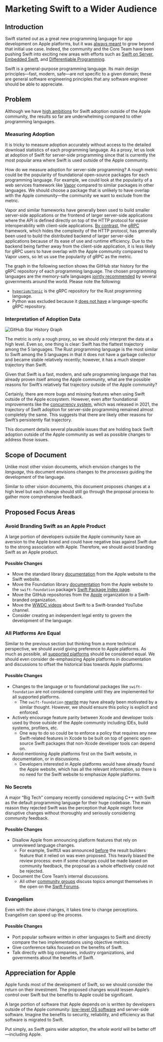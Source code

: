 # Marketing Swift to a Wider Audience

## Introduction

Swift started out as a great new programming language for app development on Apple platforms, but it was [always meant](https://oleb.net/blog/2017/06/chris-lattner-wwdc-swift-panel/#in-which-fields-would-you-like-to-see-swift-in-the-future) to grow beyond that initial use case. Indeed, the community and the Core Team have been pushing Swift into exciting new areas with efforts such as [Swift on Server](https://www.swift.org/documentation/server/), [Embedded Swift](embedded-swift.md), and [Differentiable Programming](https://github.com/apple/swift/blob/main/docs/DifferentiableProgramming.md).

Swift is a general-purpose programming language. Its main design principles—fast, modern, safe—are not specific to a given domain; these are general software engineering principles that any software engineer should be able to appreciate.

## Problem

Although we have [high ambitions](https://github.com/swiftlang/swift-evolution/assets/2100868/21c17356-5403-41f9-a850-050837643586) for Swift adoption outside of the Apple community, the results so far are underwhelming compared to other programming languages.

### Measuring Adoption

It is tricky to measure adoption accurately without access to the detailed download statistics of each programming language. As a proxy, let us look at adoption of Swift for server-side programming since that is currently the most popular area where Swift is used outside of the Apple community.

How do we measure adoption for server-side programming? A rough metric could be the popularity of foundational open-source packages for each programming language. For example, we could look at the popularity of a web services framework like [Vapor](https://github.com/vapor/vapor/) compared to similar packages in other languages. We should choose a package that is unlikely to have overlap with the Apple community—the community we want to exclude from the metric.

Vapor and similar frameworks have generally been used to build smaller server-side applications or the frontend of larger server-side applications where the API is defined directly on top of the HTTP protocol for easier interoperability with client-side applications. [By contrast](https://cloud.google.com/blog/products/api-management/understanding-grpc-openapi-and-rest-and-when-to-use-them), the [gRPC](https://grpc.io) framework, which hides the complexity of the HTTP protocol, has generally been used to build the distributed backend of larger server-side applications because of its ease of use and runtime efficiency. Due to the backend being farther away from the client-side application, it is less likely for gRPC users to have overlap with the Apple community compared to Vapor users, so let us use the popularity of gRPC as the metric.

The graph in the following section shows the GitHub star history for the gRPC repository of each programming language. The chosen programming languages are the memory-safe languages [jointly recommended](https://www.nsa.gov/Press-Room/Press-Releases-Statements/Press-Release-View/Article/3608324/us-and-international-partners-issue-recommendations-to-secure-software-products/) by several governments around the world. Please note the following:
- [`hyperium/tonic`](https://github.com/hyperium/tonic) is the gRPC repository for the Rust programming language.
- Python was excluded because it [does not have](https://github.com/grpc/grpc/tree/56b3686229e1c941ed5f9ef85a98ba0b52f3a953/src/python/grpcio) a language-specific gRPC repository.

### Interpretation of Adoption Data

![GitHub Star History Graph](marketing-swift-to-a-wider-audience-grpc-github-stars.svg)

The metric is only a rough proxy, so we should only interpret the data at a high level. Even so, one thing is clear: Swift has the flattest trajectory among the 5 languages. The Rust programming language is the most similar to Swift among the 5 languages in that it does not have a garbage collector and became stable relatively recently; however, it has a much steeper trajectory than Swift.

Given that Swift is a fast, modern, and safe programming language that has already proven itself among the Apple community, what are the possible reasons for Swift’s relatively flat trajectory outside of the Apple community?

Certainly, there are more bugs and missing features when using Swift outside of the Apple ecosystem. However, even after foundational improvements like the [concurrency system](https://docs.swift.org/swift-book/documentation/the-swift-programming-language/concurrency/), which was released in 2021, the trajectory of Swift adoption for server-side programming remained almost completely the same. This suggests that there are likely other reasons for Swift’s persistently flat trajectory.

This document details several plausible issues that are holding back Swift adoption outside of the Apple community as well as possible changes to address those issues.

## Scope of Document

Unlike most other vision documents, which envision changes to the *language*, this document envisions changes to the *processes* guiding the development of the language.

Similar to other vision documents, this document proposes changes at a high level but each change should still go through the proposal process to gather more comprehensive feedback.

## Proposed Focus Areas

### Avoid Branding Swift as an Apple Product

A large portion of developers outside the Apple community have an aversion to the Apple brand and could have negative bias against Swift due to the strong association with Apple. Therefore, we should avoid branding Swift as an Apple product.

#### Possible Changes

- Move the standard library [documentation](https://developer.apple.com/documentation/swift) from the Apple website to the Swift website.
- Move the Foundation library [documentation](https://developer.apple.com/documentation/foundation) from the Apple website to the `swift-foundation` package’s [Swift Package Index page](https://swiftpackageindex.com/apple/swift-foundation).
- Move the GitHub repositories from the [Apple](https://github.com/apple) organization to a Swift-branded organization.
- Move the [WWDC videos](https://developer.apple.com/videos/swift/) about Swift to a Swift-branded YouTube channel.
- Consider creating an independent legal entity to govern the development of the language.

### All Platforms Are Equal

Similar to the previous section but thinking from a more technical perspective, we should avoid giving preference to Apple platforms. As much as possible, all [supported platforms](https://www.swift.org/platform-support/) should be considered equal. We should even consider de-emphasizing Apple platforms in documentation and discussions to offset the historical bias towards Apple platforms.

#### Possible Changes

- Changes to the language or to foundational packages like `swift-foundation` are not considered complete until they are implemented for all supported platforms.
  - The `swift-foundation` [rewrite](https://www.swift.org/blog/future-of-foundation/) may have already been motivated by a similar thought. However, we should ensure this policy is explicit and enforced.
- Actively encourage feature parity between Xcode and developer tools used by those outside of the Apple community including IDEs, build systems, profilers, etc.
  - One way to do so could be to enforce a policy that requires any new Swift-related features in Xcode to be built on top of generic open-source Swift packages that non-Xcode developer tools can depend on.
- Avoid mentioning Apple platforms first on the Swift website, in documentation, or in discussions.
  - Developers interested in Apple platforms would have already found the Apple website, which has all the relevant information, so there is no need for the Swift website to emphasize Apple platforms.

### No Secrets

A major “Big Tech” company recently considered replacing C++ with Swift as the default programming language for their huge codebase. The main reason they rejected Swift was the perception that Apple might force disruptive changes without thoroughly and seriously considering community feedback.

#### Possible Changes

- Disallow Apple from announcing platform features that rely on unreviewed language changes.
  - For example, SwiftUI was announced [before](https://forums.swift.org/t/important-evolution-discussion-of-the-new-dsl-feature-behind-swiftui/25168) the result builders feature that it relied on was even proposed. This heavily biased the review process: even if some changes could be made based on community feedback, the proposal as a whole effectively could not be rejected.
- Document the Core Team’s internal discussions.
  - All other [community groups](https://www.swift.org/community/#community-structure) discuss topics amongst themselves in the open on the [Swift Forums](https://forums.swift.org).

### Evangelism

Even with the above changes, it takes time to change perceptions. Evangelism can speed up the process.

#### Possible Changes

- Port popular software written in other languages to Swift and directly compare the two implementations using objective metrics.
- Give conference talks focused on the benefits of Swift.
- Talk directly with big companies, industry organizations, and governments about the benefits of Swift.

## Appreciation for Apple

Apple funds most of the development of Swift, so we should consider the return on their investment. The proposed changes would lessen Apple’s control over Swift but the benefits to Apple could be significant.

A large portion of software that Apple depends on is written by developers outside of the Apple community: [low-level OS software](https://github.com/apple-oss-distributions) and server-side software. Imagine the benefits to security, reliability, and efficiency as that software is migrated to Swift.

Put simply, as Swift gains wider adoption, the *whole world* will be better off—including Apple.
